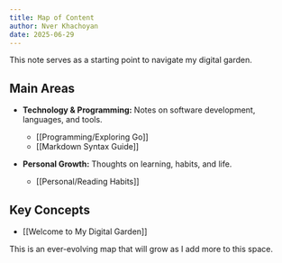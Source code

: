 ```yaml
---
title: Map of Content
author: Nver Khachoyan
date: 2025-06-29
---
```

This note serves as a starting point to navigate my digital garden.

## Main Areas

- **Technology & Programming:** Notes on software development, languages, and tools.

  - [[Programming/Exploring Go]]
  - [[Markdown Syntax Guide]]

- **Personal Growth:** Thoughts on learning, habits, and life.
  - [[Personal/Reading Habits]]

## Key Concepts

- [[Welcome to My Digital Garden]]

This is an ever-evolving map that will grow as I add more to this space.
